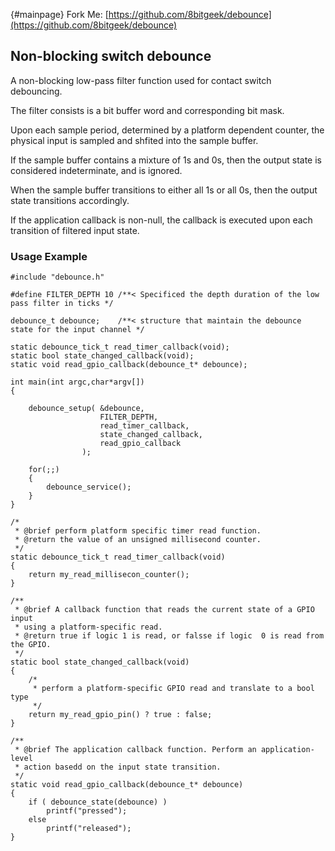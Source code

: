 {#mainpage} Fork Me: [https://github.com/8bitgeek/debounce](https://github.com/8bitgeek/debounce)

## Non-blocking switch debounce     

A non-blocking low-pass filter function used for contact switch debouncing.

The filter consists is a bit buffer word and corresponding bit mask.

Upon each sample period, determined by a platform dependent counter, the physical input is sampled and shfited into the sample buffer.

If the sample buffer contains a mixture of 1s and 0s, then the output state is considered indeterminate, and is ignored.

When the sample buffer transitions to either all 1s or all 0s, then the output state transitions accordingly.

If the application callback is non-null, the callback is executed upon each transition of filtered input state.

### Usage Example

~~~~
#include "debounce.h"

#define FILTER_DEPTH 10 /**< Specificed the depth duration of the low pass filter in ticks */

debounce_t debounce;    /**< structure that maintain the debounce state for the input channel */

static debounce_tick_t read_timer_callback(void);
static bool state_changed_callback(void);
static void read_gpio_callback(debounce_t* debounce);

int main(int argc,char*argv[])
{

    debounce_setup( &debounce,
                    FILTER_DEPTH,
                    read_timer_callback,
                    state_changed_callback,
                    read_gpio_callback
                );

    for(;;)
    {
        debounce_service();
    }
}

/* 
 * @brief perform platform specific timer read function.
 * @return the value of an unsigned millisecond counter.
 */
static debounce_tick_t read_timer_callback(void)
{
    return my_read_millisecon_counter();
}

/**
 * @brief A callback function that reads the current state of a GPIO input
 * using a platform-specific read.
 * @return true if logic 1 is read, or falsse if logic  0 is read from the GPIO.
 */
static bool state_changed_callback(void)
{
    /* 
     * perform a platform-specific GPIO read and translate to a bool type 
     */
    return my_read_gpio_pin() ? true : false;
}

/**
 * @brief The application callback function. Perform an application-level
 * action basedd on the input state transition.
 */ 
static void read_gpio_callback(debounce_t* debounce)
{
    if ( debounce_state(debounce) )
        printf("pressed");
    else
        printf("released");
}

~~~~